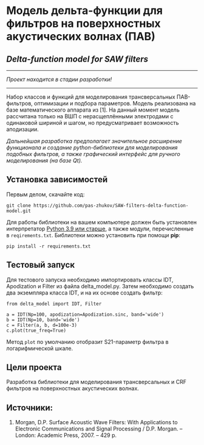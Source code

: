 # Модель дельта-функции для фильтров на поверхностных акустических волнах (ПАВ)
## _Delta-function model for SAW filters_

---

_Проект находится в стадии разработки!_

---

Набор классов и функций для моделирования трансверсальных ПАВ-фильтров, оптимизации и подбора параметров. Модель реализована на базе математического аппарата из [1]. На данный момент модель рассчитана только на ВШП с нерасщеплёнными электродами с одинаковой шириной и шагом, но предусматривает возможность аподизации.

_Дальнейшая разработка предполагает значительное расширение функционала и создание python-библиотеки для моделирования подобных фильтров, а также графический интерфейс для ручного моделирования (на базе Qt)._

## Установка зависимостей
Первым делом, скачайте код:
``` 
git clone https://github.com/pas-zhukov/SAW-filters-delta-function-model.git
```
Для работы библиотеки на вашем компьютере должен быть установлен интерпретатор [Python 3.9 или старше](https://www.python.org/downloads/), а также модули, перечисленные в `reqirements.txt`.
Библиотеки можно установить при помощи **pip**:
```
pip install -r requirements.txt
```

## Тестовый запуск
Для тестового запуска необходимо импортировать классы IDT, Apodization и Filter из файла delta_model.py. Затем необходимо создать два экземпляра класса IDT, и на их основе создать фильтр:
```
from delta_model import IDT, Filter

a = IDT(Np=100, apodization=Apodization.sinc, band='wide')
b = IDT(Np=10, band='wide')
c = Filter(a, b, d=100e-3)
c.plot(true_freq=True)
```
Метод `plot` по умолчанию отобразит S21-параметр фильтра в логарифмической шкале.

## Цели проекта

Разработка библиотеки для моделирования трансверсальных и CRF фильтров на поверхностных акустических волнах.

## Источники:

1. Morgan, D.P. Surface Acoustic Wave Filters: With Applications to Electronic Communications and Signal Processing / D.P. Morgan. – London: Academic Press, 2007. – 429 p.